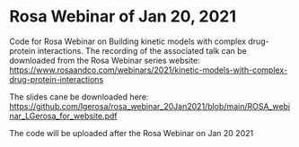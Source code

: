 # Rosa Webinar of Jan 20, 2021
Code for Rosa Webinar on Building kinetic models with complex drug-protein interactions.
The recording of the associated talk can be downloaded from the Rosa Webinar series website:
https://www.rosaandco.com/webinars/2021/kinetic-models-with-complex-drug-protein-interactions

The slides cane be downloaded here: 
https://github.com/lgerosa/rosa_webinar_20Jan2021/blob/main/ROSA_webinar_LGerosa_for_website.pdf

The code will be uploaded after the Rosa Webinar on Jan 20 2021

